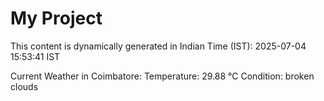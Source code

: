 # My Project

This content is dynamically generated in Indian Time (IST): 2025-07-04 15:53:41 IST


Current Weather in Coimbatore:
Temperature: 29.88 °C
Condition: broken clouds

